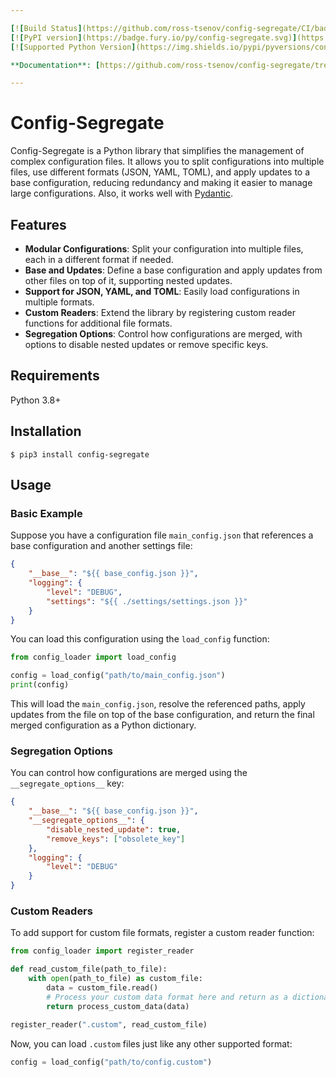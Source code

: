 ```yaml
---

[![Build Status](https://github.com/ross-tsenov/config-segregate/CI/badge.svg)](https://github.com/ross-tsenov/config-segregate/actions)
[![PyPI version](https://badge.fury.io/py/config-segregate.svg)](https://pypi.python.org/pypi/config-segregate)
[![Supported Python Version](https://img.shields.io/pypi/pyversions/config-segregate.svg?color=%2334D058)](https://pypi.python.org/pypi/config-segregate)

**Documentation**: [https://github.com/ross-tsenov/config-segregate/tree/main/docs](https://github.com/ross-tsenov/config-segregate/tree/main/docs)

---
```


# Config-Segregate

Config-Segregate is a Python library that simplifies the management of complex configuration files. It allows you to split configurations into multiple files, use different formats (JSON, YAML, TOML), and apply updates to a base configuration, reducing redundancy and making it easier to manage large configurations. Also, it works well with [Pydantic](https://pypi.org/project/pydantic/).

## Features

- **Modular Configurations**: Split your configuration into multiple files, each in a different format if needed.
- **Base and Updates**: Define a base configuration and apply updates from other files on top of it, supporting nested updates.
- **Support for JSON, YAML, and TOML**: Easily load configurations in multiple formats.
- **Custom Readers**: Extend the library by registering custom reader functions for additional file formats.
- **Segregation Options**: Control how configurations are merged, with options to disable nested updates or remove specific keys.

## Requirements

Python 3.8+

## Installation

```shell
$ pip3 install config-segregate
```


## Usage

### Basic Example

Suppose you have a configuration file `main_config.json` that references a base configuration and another settings file:

```json
{
    "__base__": "${{ base_config.json }}",
    "logging": {
        "level": "DEBUG",
        "settings": "${{ ./settings/settings.json }}"
    }
}
```

You can load this configuration using the `load_config` function:

```python
from config_loader import load_config

config = load_config("path/to/main_config.json")
print(config)
```

This will load the `main_config.json`, resolve the referenced paths, apply updates from the file on top of the base configuration, and return the final merged configuration as a Python dictionary.

### Segregation Options

You can control how configurations are merged using the `__segregate_options__` key:

```json
{
    "__base__": "${{ base_config.json }}",
    "__segregate_options__": {
        "disable_nested_update": true,
        "remove_keys": ["obsolete_key"]
    },
    "logging": {
        "level": "DEBUG"
    }
}
```

### Custom Readers

To add support for custom file formats, register a custom reader function:

```python
from config_loader import register_reader

def read_custom_file(path_to_file):
    with open(path_to_file) as custom_file:
        data = custom_file.read()
        # Process your custom data format here and return as a dictionary
        return process_custom_data(data)

register_reader(".custom", read_custom_file)
```

Now, you can load `.custom` files just like any other supported format:

```python
config = load_config("path/to/config.custom")
```
